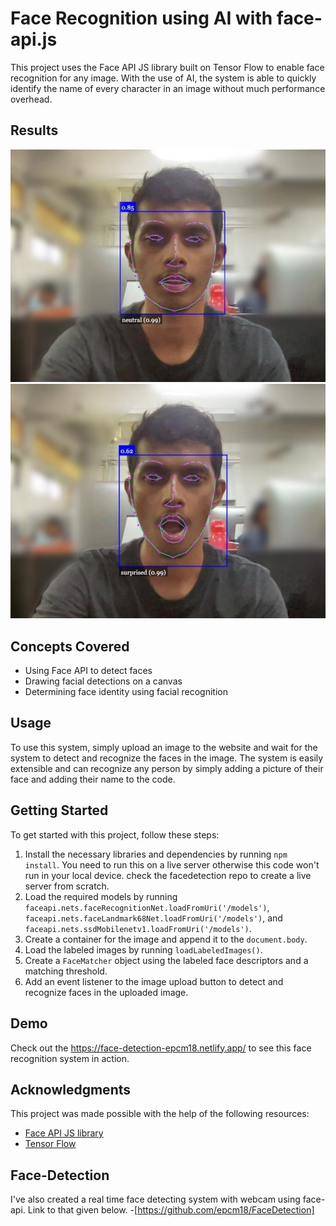 # Face Recognition using AI with face-api.js

This project uses the Face API JS library built on Tensor Flow to enable face recognition for any image. With the use of AI, the system is able to quickly identify the name of every character in an image without much performance overhead.

## Results
![image1](./1.jpg)
![image2](./2.jpg)

## Concepts Covered

- Using Face API to detect faces
- Drawing facial detections on a canvas
- Determining face identity using facial recognition

## Usage

To use this system, simply upload an image to the website and wait for the system to detect and recognize the faces in the image. The system is easily extensible and can recognize any person by simply adding a picture of their face and adding their name to the code.

## Getting Started

To get started with this project, follow these steps:

1. Install the necessary libraries and dependencies by running `npm install`.
You need to run this on a live server otherwise this code won't run in your local device. check the facedetection repo to create a live server from scratch.
2. Load the required models by running `faceapi.nets.faceRecognitionNet.loadFromUri('/models')`, `faceapi.nets.faceLandmark68Net.loadFromUri('/models')`, and `faceapi.nets.ssdMobilenetv1.loadFromUri('/models')`.
3. Create a container for the image and append it to the `document.body`.
4. Load the labeled images by running `loadLabeledImages()`.
5. Create a `FaceMatcher` object using the labeled face descriptors and a matching threshold.
6. Add an event listener to the image upload button to detect and recognize faces in the uploaded image.

## Demo

Check out the https://face-detection-epcm18.netlify.app/ to see this face recognition system in action.

## Acknowledgments

This project was made possible with the help of the following resources:

- [Face API JS library](https://github.com/justadudewhohacks/face-api.js/)
- [Tensor Flow](https://www.tensorflow.org/)


## Face-Detection

I've also created a real time face detecting system with webcam using face-api. Link to that given below.
-[https://github.com/epcm18/FaceDetection]
